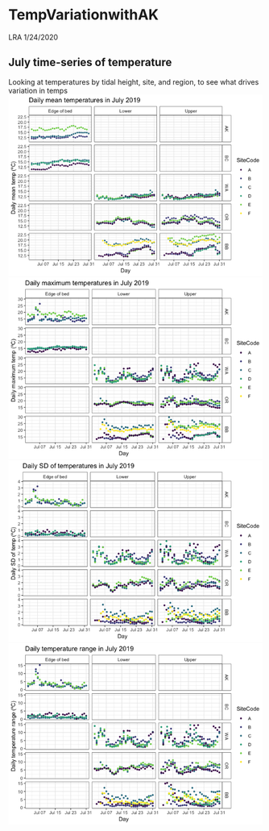 TempVariationwithAK
================
LRA
1/24/2020

## July time-series of temperature

Looking at temperatures by tidal height, site, and region, to see what
drives variation in temps
![](TempVariationwithAK_files/figure-gfm/temp%20plots-1.png)<!-- -->![](TempVariationwithAK_files/figure-gfm/temp%20plots-2.png)<!-- -->![](TempVariationwithAK_files/figure-gfm/temp%20plots-3.png)<!-- -->![](TempVariationwithAK_files/figure-gfm/temp%20plots-4.png)<!-- -->
